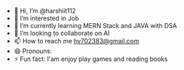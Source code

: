 - 👋 Hi, I’m @harshiit112
- 👀 I’m interested in Job
- 🌱 I’m currently learning MERN Stack and JAVA with DSA
- 💞️ I’m looking to collaborate on AI 
- 📫 How to reach me hv702383@gmail.com
- 😄 Pronouns: 
- ⚡ Fun fact: I'am enjoy play games and reading books

<!---
harshiit112/harshiit112 is a ✨ special ✨ repository because its `README.md` (this file) appears on your GitHub profile.
You can click the Preview link to take a look at your changes.
--->
